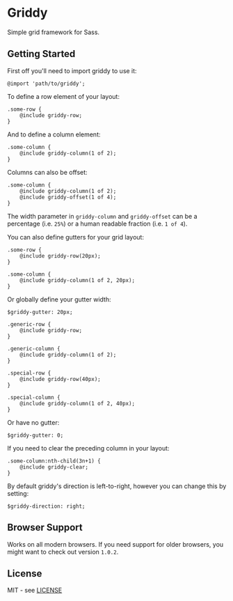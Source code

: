 Griddy
======

Simple grid framework for Sass.

Getting Started
---------------

First off you'll need to import griddy to use it:

```
@import 'path/to/griddy';
```

To define a row element of your layout:

```
.some-row {
	@include griddy-row;
}
```

And to define a column element:

```
.some-column {
	@include griddy-column(1 of 2);
}
```

Columns can also be offset:

```
.some-column {
	@include griddy-column(1 of 2);
	@include griddy-offset(1 of 4);
}
```

The width parameter in `griddy-column` and `griddy-offset` can be a percentage (i.e. `25%`) or a human readable fraction (i.e. `1 of 4`).

You can also define gutters for your grid layout:

```
.some-row {
	@include griddy-row(20px);
}

.some-column {
	@include griddy-column(1 of 2, 20px);
}
```

Or globally define your gutter width:

```
$griddy-gutter: 20px;

.generic-row {
	@include griddy-row;
}

.generic-column {
	@include griddy-column(1 of 2);
}

.special-row {
	@include griddy-row(40px);
}

.special-column {
	@include griddy-column(1 of 2, 40px);
}
```

Or have no gutter:

```
$griddy-gutter: 0;
```

If you need to clear the preceding column in your layout:

```
.some-column:nth-child(3n+1) {
	@include griddy-clear;
}
```

By default griddy's direction is left-to-right, however you can change this by setting:

```
$griddy-direction: right;
```

Browser Support
---------------

Works on all modern browsers. If you need support for older browsers, you might want to check out version `1.0.2`.

License
-------

MIT - see [LICENSE](LICENSE)
